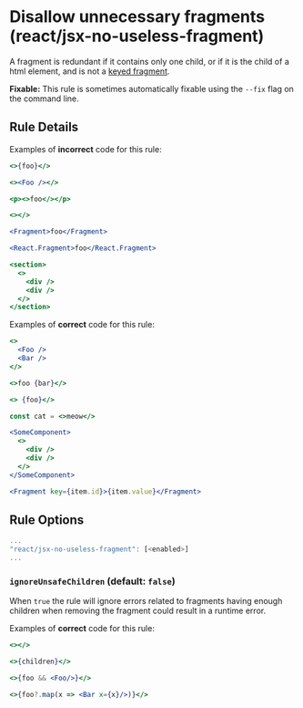 # Disallow unnecessary fragments (react/jsx-no-useless-fragment)

A fragment is redundant if it contains only one child, or if it is the child of a html element, and is not a [keyed fragment](https://reactjs.org/docs/fragments.html#keyed-fragments).

**Fixable:** This rule is sometimes automatically fixable using the `--fix` flag on the command line.

## Rule Details

Examples of **incorrect** code for this rule:

```jsx
<>{foo}</>

<><Foo /></>

<p><>foo</></p>

<></>

<Fragment>foo</Fragment>

<React.Fragment>foo</React.Fragment>

<section>
  <>
    <div />
    <div />
  </>
</section>
```

Examples of **correct** code for this rule:

```jsx
<>
  <Foo />
  <Bar />
</>

<>foo {bar}</>

<> {foo}</>

const cat = <>meow</>

<SomeComponent>
  <>
    <div />
    <div />
  </>
</SomeComponent>

<Fragment key={item.id}>{item.value}</Fragment>
```

## Rule Options

```js
...
"react/jsx-no-useless-fragment": [<enabled>]
...
```

### `ignoreUnsafeChildren` (default: `false`)

When `true` the rule will ignore errors related to fragments having enough
children when removing the fragment could result in a runtime error.

Examples of **correct** code for this rule:

```jsx
<></>

<>{children}</>

<>{foo && <Foo/>}</>

<>{foo?.map(x => <Bar x={x}/>)}</>
```
